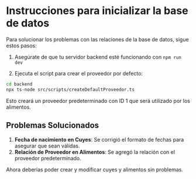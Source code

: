 # Instrucciones para inicializar la base de datos

Para solucionar los problemas con las relaciones de la base de datos, sigue estos pasos:

1. Asegúrate de que tu servidor backend esté funcionando con `npm run dev`

2. Ejecuta el script para crear el proveedor por defecto:

```bash
cd backend
npx ts-node src/scripts/createDefaultProveedor.ts
```

Esto creará un proveedor predeterminado con ID 1 que será utilizado por los alimentos.

## Problemas Solucionados

1. **Fecha de nacimiento en Cuyes**: Se corrigió el formato de fechas para asegurar que sean válidas.
2. **Relación de Proveedor en Alimentos**: Se agregó la relación con el proveedor predeterminado.

Ahora deberías poder crear y modificar cuyes y alimentos sin problemas.

